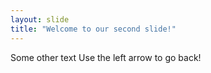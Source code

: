 ```yaml
---
layout: slide
title: "Welcome to our second slide!"
---
```

Some other text
Use the left arrow to go back!